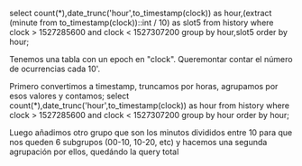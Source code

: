 select count(*),date_trunc('hour',to_timestamp(clock)) as hour,(extract (minute from to_timestamp(clock))::int / 10) as slot5 from history where clock > 1527285600 and clock < 1527307200 group by hour,slot5 order by hour;

Tenemos una tabla con un epoch en "clock".
Queremontar contar el número de ocurrencias cada 10'.

Primero convertimos a timestamp, truncamos por horas, agrupamos por esos valores y contamos;
select count(*),date_trunc('hour',to_timestamp(clock)) as hour from history where clock > 1527285600 and clock < 1527307200 group by hour order by hour;

Luego añadimos otro grupo que son los minutos divididos entre 10 para que nos queden 6 subgrupos (00-10, 10-20, etc) y hacemos una segunda agrupación por ellos, quedándo la query total

